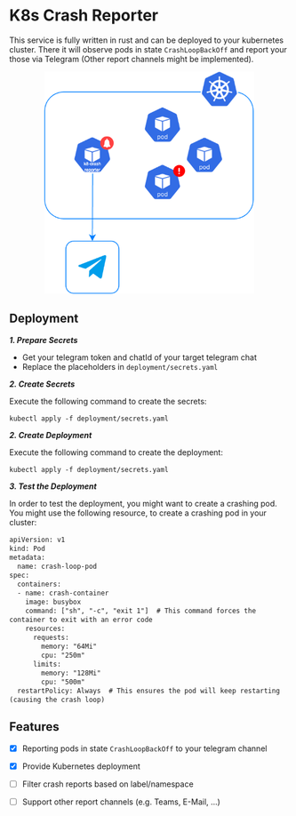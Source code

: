 
# K8s Crash Reporter

This service is fully written in rust and can be deployed to your 
kubernetes cluster. There it will observe pods in state ```CrashLoopBackOff```
and report your those via Telegram (Other report channels might be implemented).

<p align="center">
<img src="/assets/architecture.png" height="400" alt=""/>
</p>

## Deployment

***1. Prepare Secrets***

- Get your telegram token and chatId of your target telegram chat
- Replace the placeholders in ```deployment/secrets.yaml```

***2. Create Secrets***

Execute the following command to create the secrets:

```
kubectl apply -f deployment/secrets.yaml
```


***2. Create Deployment***

Execute the following command to create the deployment:

```
kubectl apply -f deployment/secrets.yaml
```

***3. Test the Deployment***

In order to test the deployment, you might want to create a crashing pod. 
You might use the following resource, to create a crashing pod in your cluster:

```
apiVersion: v1
kind: Pod
metadata:
  name: crash-loop-pod
spec:
  containers:
  - name: crash-container
    image: busybox
    command: ["sh", "-c", "exit 1"]  # This command forces the container to exit with an error code
    resources:
      requests:
        memory: "64Mi"
        cpu: "250m"
      limits:
        memory: "128Mi"
        cpu: "500m"
  restartPolicy: Always  # This ensures the pod will keep restarting (causing the crash loop)
```


## Features

- [x] Reporting pods in state ```CrashLoopBackOff``` to your telegram channel
- [x] Provide Kubernetes deployment
- [ ] Filter crash reports based on label/namespace
- [ ] Support other report channels (e.g. Teams, E-Mail, ...)

